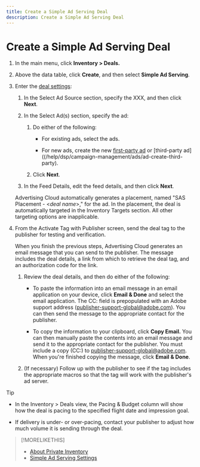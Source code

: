 ```yaml
---
title: Create a Simple Ad Serving Deal
description: Create a Simple Ad Serving Deal
---
```


# Create a Simple Ad Serving Deal

1. In the main menu, click **Inventory > Deals.**

1. Above the data table, click **Create**, and then select **Simple Ad Serving**.

1. Enter the [deal settings](simple-deal-settings.md):

    1. In the Select Ad Source section, specify the XXX, and then click **Next**.

    1. In the Select Ad(s) section, specify the ad:

        1. Do either of the following:
    
            * For existing ads, select the ads.
        
            * For new ads, create the new [first-party ad](/help/dsp/campaign-management/ads/ad-create.md) or [third-party ad]((/help/dsp/campaign-management/ads/ad-create-third-party).

        1. Click **Next**.

    1. In the Feed Details, edit the feed details, and then click **Next**.

   Advertising Cloud automatically generates a placement, named "SAS Placement - &lt;*deal name*&gt;," for the ad. In the placement, the deal is automatically targeted in the Inventory Targets section. All other targeting options are inapplicable. <!-- This is supposed to be a default placement, since this is programmatic guaranteed, but I don't see the deal listed in placement settings, so I'm second-guessing that. How do I add it to another placement? -->

1. From the Activate Tag with Publisher screen, send the deal tag to the publisher for testing and verification.

   When you finish the previous steps, Advertising Cloud generates an email message that you can send to the publisher. The message includes the deal details, a link from which to retrieve the deal tag, and an authorization code for the link.

    1. Review the deal details, and then do either of the following:
    
        * To paste the information into an email message in an email application on your device, click **Email & Done** and select the email application. The CC: field is prepopulated with an Adobe support address (publisher-support-global@adobe.com). You can then send the message to the appropriate contact for the publisher.

        * To copy the information to your clipboard, click **Copy Email.** You can then manually paste the contents into an email message and send it to the appropriate contact for the publisher. You must include a copy (CC:) to publisher-support-global@adobe.com. When you're finished copying the message, click **Email & Done**.
    
    1. (If necessary) Follow up with the publisher to see if the tag includes the appropriate macros so that the tag will work with the publisher's ad server.

>[!TIP]
>
>* In the Inventory > Deals view, the Pacing & Budget column will show how the deal is pacing to the specified flight date and impression goal.
>
>* If delivery is under- or over-pacing, contact your publisher to adjust how much volume it is sending through the deal.

>[!MORELIKETHIS]
>
>* [About Private Inventory](private-inventory-about.md)
>* [Simple Ad Serving Settings](simple-deal-settings.md)
